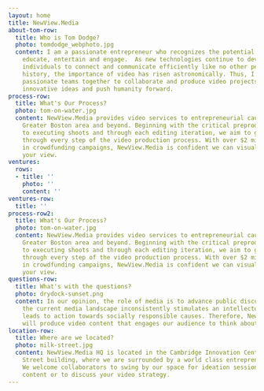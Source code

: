```yaml
---
layout: home
title: NewView.Media
about-tom-row:
  title: Who is Tom Dodge?
  photo: tomdodge_webphoto.jpg
  content: I am a passionate entrepreneur who recognizes the potential of media to
    educate, entertain and engage.  As new technologies continue to develop and allow
    individuals to connect and communicate efficiently like no other period in our
    history, the importance of video has risen astronomically. Thus, I strive to gather
    passionate teams together to collaborate and produce video projects that promote
    innovative ideas and push humanity forward.
process-row:
  title: What's Our Process?
  photo: tom-on-water.jpg
  content: NewView.Media provides video services to entrepreneurial causes in the
    Greater Boston area and beyond. Beginning with the critical preproduction phase,
    to executing shoots and through each editing iteration, we aim to guide our clients
    through every step of the video production process. With over $2 million raised
    in crowdfunding campaigns, NewView.Media is confident we can visually communicate
    your view.
ventures:
  rows:
  - title: ''
    photo: ''
    content: ''
ventures-row:
  title: ''
process-row2:
  title: What's Our Process?
  photo: tom-on-water.jpg
  content: NewView.Media provides video services to entrepreneurial causes in the
    Greater Boston area and beyond. Beginning with the critical preproduction phase,
    to executing shoots and through each editing iteration, we aim to guide our clients
    through every step of the video production process. With over $2 million raised
    in crowdfunding campaigns, NewView.Media is confident we can visually communicate
    your view.
questions-row:
  title: What's with the questions?
  photo: drydock-sunset.png
  content: In our opinion, the role of media is to advance public discussion. Unfortunately,
    the current media landscape inconsistently stimulates an intellectual forum that
    leads to action towards socially responsible causes. Therefore, NewView.Media
    will produce video content that engages our audience to think about new views.
location-row:
  title: Where are we located?
  photo: milk-street.jpg
  content: NewView.Media HQ is located in the Cambridge Innovation Center’s 50 Milk
    Street building, where we are surrounded by a world class entrepreneurial community.
    We welcome collaborators to swing by our space for ideation sessions, filming
    content or to discuss your video strategy.
---
```

